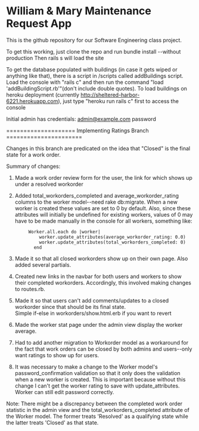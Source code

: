 William & Mary Maintenance Request App
======================================

This is the github repository for our Software Engineering class project.

To get this working, just clone the repo and run bundle install --without production 
Then rails s will load the site 

To get the database populated with buildings (in case it gets wiped or anything like that), there is a script in /scripts called addBuildings script. Load the console with "rails c" and then run the command "load 'addBuildingScript.rb'"(don't include double quotes). To load buildings on heroku deployment (currently http://sheltered-harbor-6221.herokuapp.com), just type "heroku run rails c" first to access the console 

Initial admin has credentials:
admin@example.com
password



==================== Implementing Ratings Branch ======================


Changes in this branch are predicated on the idea that "Closed" is the final state for a work order.

Summary of changes:

1. Made a work order review form for the user, the link for which shows up under a resolved workorder
2. Added total_workorders_completed and average_workorder_rating columns to the worker model--need rake db:migrate.
   When a new worker is created these values are set to 0 by default. 
   Also, since these attributes will initially be undefined for existing workers, values of 0 may have to be made 
   manually in the console for all workers, something like:
   
			Worker.all.each do |worker|
			    worker.update_attributes(average_workorder_rating: 0.0)
			    worker.update_attributes(total_workorders_completed: 0)
			  end

3. Made it so that all closed workorders show up on their own page.  Also added several partials.  
4. Created new links in the navbar for both users and workers to show their completed workorders. 
   Accordingly, this involved making changes to routes.rb.  
5. Made it so that users can't add comments/updates to a closed workorder since that should be its final state.  
   Simple if-else in workorders/show.html.erb if you want to revert
6. Made the worker stat page under the admin view display the worker average.
7. Had to add another migration to Workorder model as a workaround for the fact that work orders can 
   be closed by both admins and users--only want ratings to show up for users.
8. It was necessary to make a change to the Worker model's password_confirmation validation so that 
   it only does the validation when a new worker is created.  This is important because without this change
   I can't get the worker rating to save with update_attributes.  Worker can still edit password correctly.





Note: There might be a discrepancy between the completed work order statistic in the admin view and the total_workorders_completed 
attribute of the Worker model.  The former treats 'Resolved' as a qualifying state while the latter treats 'Closed' as that state.  








